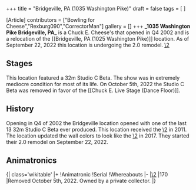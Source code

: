 +++
title = "Bridgeville, PA (1035 Washington Pike)"
draft = false
tags = [ ]

[Article]
contributors = ["Bowling for Cheese","Rexburg090","CorrectorMan"]
gallery = []
+++
**_1035 Washington Pike Bridgeville, PA**_ is a Chuck E. Cheese's that opened in Q4 2002 and is a relocation of the [[Bridgeville, PA (1025 Washington Pike)]] location. As of September 22, 2022 this location is undergoing the 2.0 remodel.
[\2](\1)

##  Stages ## 
This location featured a 32m Studio C Beta. The show was in extremely mediocre condition for most of its life. On October 5th, 2022 the Studio C Beta was removed in favor of the [[Chuck E. Live Stage (Dance Floor)]].

##  History ## 
Opening in Q4 of 2002 the Bridgeville location opened with one of the last 13 32m Studio C Beta ever produced. This location received the [\2](\1) in 2011. The location updated the wall colors to look like the [\2](\1) in 2017. They started their 2.0 remodel on September 22, 2022.

##  Animatronics ## 
{| class='wikitable'
|+
!Animatronic
!Serial
!Whereabouts
|-
|[\2](\1)
|170
|Removed October 5th, 2022. Owned by a private collector.
|}